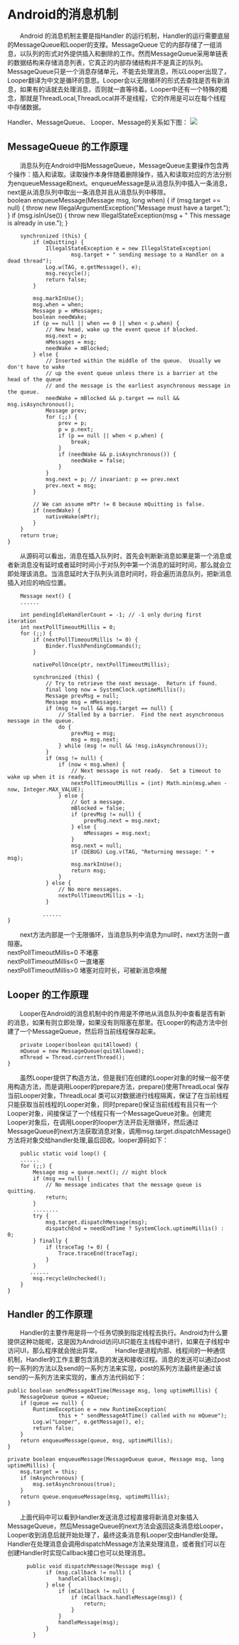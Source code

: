 # Android的消息机制 #

&ensp;&ensp;&ensp;&ensp;Android 的消息机制主要是指Handler 的运行机制，Handler的运行需要底层的MessageQueue和Looper的支撑。MessageQueue 它的内部存储了一组消息，以队列的形式对外提供插入和删除的工作。然而MessageQueue采用单链表的数据结构来存储消息列表，它真正的内部存储结构并不是真正的队列。MessageQueue只是一个消息存储单元，不能去处理消息，所以Looper出现了，Looper翻译为中文是循环的意思。Looper会以无限循环的形式去查找是否有新消息，如果有的话就去处理消息，否则就一直等待着。Looper中还有一个特殊的概念，那就是ThreadLocal,ThreadLocal并不是线程，它的作用是可以在每个线程中存储数据。  

 Handler、MessageQueue、 Looper、Message的关系如下图：
![](https://i.imgur.com/LnwFBrK.jpg)

## MessageQueue 的工作原理 ##
&ensp;&ensp;&ensp;&ensp;消息队列在Android中指MessageQueue，MessageQueue主要操作包含两个操作：插入和读取。读取操作本身伴随着删除操作，插入和读取对应的方法分别为enqueueMessage和next。enqueueMessage是从消息队列中插入一条消息，next是从消息队列中取出一条消息并且从消息队列中移除。  
		boolean enqueueMessage(Message msg, long when) {
        if (msg.target == null) {
            throw new IllegalArgumentException("Message must have a target.");
        }
        if (msg.isInUse()) {
            throw new IllegalStateException(msg + " This message is already in use.");
        }

        synchronized (this) {
            if (mQuitting) {
                IllegalStateException e = new IllegalStateException(
                        msg.target + " sending message to a Handler on a dead thread");
                Log.w(TAG, e.getMessage(), e);
                msg.recycle();
                return false;
            }

            msg.markInUse();
            msg.when = when;
            Message p = mMessages;
            boolean needWake;
            if (p == null || when == 0 || when < p.when) {
                // New head, wake up the event queue if blocked.
                msg.next = p;
                mMessages = msg;
                needWake = mBlocked;
            } else {
                // Inserted within the middle of the queue.  Usually we don't have to wake
                // up the event queue unless there is a barrier at the head of the queue
                // and the message is the earliest asynchronous message in the queue.
                needWake = mBlocked && p.target == null && msg.isAsynchronous();
                Message prev;
                for (;;) {
                    prev = p;
                    p = p.next;
                    if (p == null || when < p.when) {
                        break;
                    }
                    if (needWake && p.isAsynchronous()) {
                        needWake = false;
                    }
                }
                msg.next = p; // invariant: p == prev.next
                prev.next = msg;
            }

            // We can assume mPtr != 0 because mQuitting is false.
            if (needWake) {
                nativeWake(mPtr);
            }
        }
        return true;
    }  
&ensp;&ensp;&ensp;&ensp;从源码可以看出，消息在插入队列时，首先会判断新消息如果是第一个消息或者新消息没有延时或者延时时间小于对队列中第一个消息的延时时间，那么就会立即处理该消息。当消息延时大于队列头消息时间时，将会遍历消息队列，把新消息插入对应的响应位置。  

		Message next() {
		......

        int pendingIdleHandlerCount = -1; // -1 only during first iteration
        int nextPollTimeoutMillis = 0;
        for (;;) {
            if (nextPollTimeoutMillis != 0) {
                Binder.flushPendingCommands();
            }

            nativePollOnce(ptr, nextPollTimeoutMillis);

            synchronized (this) {
                // Try to retrieve the next message.  Return if found.
                final long now = SystemClock.uptimeMillis();
                Message prevMsg = null;
                Message msg = mMessages;
                if (msg != null && msg.target == null) {
                    // Stalled by a barrier.  Find the next asynchronous message in the queue.
                    do {
                        prevMsg = msg;
                        msg = msg.next;
                    } while (msg != null && !msg.isAsynchronous());
                }
                if (msg != null) {
                    if (now < msg.when) {
                        // Next message is not ready.  Set a timeout to wake up when it is ready.
                        nextPollTimeoutMillis = (int) Math.min(msg.when - now, Integer.MAX_VALUE);
                    } else {
                        // Got a message.
                        mBlocked = false;
                        if (prevMsg != null) {
                            prevMsg.next = msg.next;
                        } else {
                            mMessages = msg.next;
                        }
                        msg.next = null;
                        if (DEBUG) Log.v(TAG, "Returning message: " + msg);
                        msg.markInUse();
                        return msg;
                    }
                } else {
                    // No more messages.
                    nextPollTimeoutMillis = -1;
                }

               ......
    }  

&ensp;&ensp;&ensp;&ensp;next方法内部是一个无限循环，当消息队列中消息为null时，next方法则一直阻塞。  
nextPollTimeoutMillis=0 不堵塞  
nextPollTimeoutMillis<0 一直堵塞  
nextPollTimeoutMillis>0 堵塞对应时长，可被新消息唤醒

## Looper 的工作原理 ##
&ensp;&ensp;&ensp;&ensp;Looper在Android的消息机制中的作用是不停地从消息队列中查看是否有新的消息，如果有则立即处理，如果没有则阻塞在那里。在Looper的构造方法中创建了一个MessageQueue，然后将当前线程保存起来。  

		private Looper(boolean quitAllowed) {
        mQueue = new MessageQueue(quitAllowed);
        mThread = Thread.currentThread();
    }	  

&ensp;&ensp;&ensp;&ensp;虽然Looper提供了构造方法，但是我们在创建的Looper对象的时候一般不使用构造方法，而是调用Looper的prepare方法，prepare()使用ThreadLocal 保存当前Looper对象，ThreadLocal 类可以对数据进行线程隔离，保证了在当前线程只能获取当前线程的Looper对象，同时prepare()保证当前线程有且只有一个Looper对象，间接保证了一个线程只有一个MessageQueue对象。创建完Looper对象后，在调用Looper的looper方法开启无限循环，然后通过MessageQueue的next方法获取消息对象，调用msg.target.dispatchMessage()方法将对象交给handler处理,最后回收。looper源码如下：  

		public static void loop() {
        ......
        for (;;) {
            Message msg = queue.next(); // might block
            if (msg == null) {
                // No message indicates that the message queue is quitting.
                return;
            }
			........
            try {
                msg.target.dispatchMessage(msg);
                dispatchEnd = needEndTime ? SystemClock.uptimeMillis() : 0;
            } finally {
                if (traceTag != 0) {
                    Trace.traceEnd(traceTag);
                }
            }
           ......
            msg.recycleUnchecked();
        }
    }  


## Handler 的工作原理 ##
&ensp;&ensp;&ensp;&ensp;Handler的主要作用是将一个任务切换到指定线程去执行。Android为什么要提供这种功能呢，这是因为Android访问UI只能在主线程中进行，如果在子线程中访问UI，那么程序就会抛出异常。 
&ensp;&ensp;&ensp;&ensp;Handler是进程内部、线程间的一种通信机制，Handler的工作主要包含消息的发送和接收过程。消息的发送可以通过post的一系列的方法以及send的一系列方法来实现，post的系列方法最终是通过该send的一系列方法来实现的，重点方法代码如下：  


	public boolean sendMessageAtTime(Message msg, long uptimeMillis) {
        MessageQueue queue = mQueue;
        if (queue == null) {
            RuntimeException e = new RuntimeException(
                    this + " sendMessageAtTime() called with no mQueue");
            Log.w("Looper", e.getMessage(), e);
            return false;
        }
        return enqueueMessage(queue, msg, uptimeMillis);
    }
	
	private boolean enqueueMessage(MessageQueue queue, Message msg, long uptimeMillis) {
        msg.target = this;
        if (mAsynchronous) {
            msg.setAsynchronous(true);
        }
        return queue.enqueueMessage(msg, uptimeMillis);
    }    

&ensp;&ensp;&ensp;&ensp;上面代码中可以看到Handler发送消息过程直接将新消息对象插入MessageQueue，然后MessageQueue的next方法会返回这条消息给Looper，Looper收到消息后就开始处理了，最终这条消息有Looper交由Handler处理。Handler在处理消息会调用dispatchMessage方法来处理消息，或者我们可以在创建Handler时实现Callback接口也可以处理消息。  
  
		  public void dispatchMessage(Message msg) {
		        if (msg.callback != null) {
		            handleCallback(msg);
		        } else {
		            if (mCallback != null) {
		                if (mCallback.handleMessage(msg)) {
		                    return;
		                }
		            }
		            handleMessage(msg);
		        }
		    }
